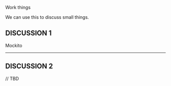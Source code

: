 Work things

We can use this to discuss small things.

## DISCUSSION 1
Mockito

-------

## DISCUSSION 2
// TBD